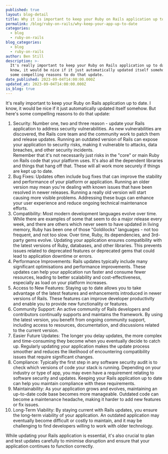```yaml
---
published: true
layout: blog-detail
title: Why it is important to keep your Ruby on Rails application up to date
permalink: /blog/ruby-on-rails/why-keep-your-app-up-to-date
categories:
  - blog
  - ruby-on-rails
blog_categories:
  - blog
  - ruby-on-rails
author: Ben Still
description: >-
  It's really important to keep your Ruby on Rails application up to date. I
  know, it would be nice if it just automatically updated itself somehow. Here's
  some compelling reasons to do that update.
date_published: 2023-09-04T14:00:00.000Z
updated_at: 2023-09-04T14:00:00.000Z
is_blog: true
---
```


It's really important to keep your Ruby on Rails application up to date. I know, it would be nice if it just automatically updated itself somehow. But here's some compelling reasons to do that update:

1. Security:
   Number one, two and three reason -  update your Rails application to address security vulnerabilities. As new vulnerabilities are discovered, the Rails core team and the community work to patch them and release updates. Running an outdated version of Rails can expose your application to security risks, making it vulnerable to attacks, data breaches, and other security incidents.\
   Remember that it's not necessarily just risks in the "core" or main Ruby on Rails code that your platform uses. It's also all the dependent libraries and things that hang off that. These will all work more securely if things are kept up to date.
2. Bug Fixes:
   Updates often include bug fixes that can improve the stability and performance of your platform or application. Running an older version may mean you're dealing with known issues that have been resolved in newer releases. Running a really old version will start causing more visible problems. Addressing these bugs can enhance your user experience and reduce ongoing technical maintenance efforts.
3. Compatibility:
   Most modern development languages evolve over time. While there are examples of some that seem to do a major release every week, and there are others which never seem to have updated in living memory, Ruby has been one of those "Goldilocks" languages - not too frequent, and not too slow. Over time,  Ruby, its dependencies, and 3rd-party gems evolve. Updating your application ensures compatibility with the latest versions of Ruby, databases, and other libraries. This prevents issues related to deprecated features or deprecated gems that could lead to application downtime or errors.
4. Performance Improvements:
   Rails updates typically include many significant optimisations and performance improvements. These updates can help your application run faster and consume fewer resources, leading to better scalability and cost-effectiveness, especially as load on your platform increases.
5. Access to New Features:
   Staying up to date allows you to take advantage of the latest features and enhancements introduced in newer versions of Rails. These features can improve developer productivity and enable you to provide new functionality or features.
6. Community Support:
   An active community of Rails developers and contributors continually supports and maintains the framework. By using the latest version, you benefit from ongoing community support, including access to resources, documentation, and discussions related to the current version.
7. Easier Future Updates:
   The longer you delay updates, the more complex and time-consuming they become when you eventually decide to catch up. Regularly updating your application makes the update process smoother and reduces the likelihood of encountering compatibility issues that require significant changes.
8. Compliance:
   Typically the first step in any software security audit is to check which versions of code your stack is running. Depending on your industry or type of app, you may even have a requirement relating to software security and updates. Keeping your Rails application up to date can help you maintain compliance with these requirements.
9. Maintainability:
   As your application grows and evolves, maintaining an up-to-date code base becomes more manageable. Outdated code can become a maintenance headache, making it harder to add new features or fix issues.
10. Long-Term Viability:
    By staying current with Rails updates, you ensure the long-term viability of your application. An outdated application may eventually become difficult or costly to maintain, and it may be challenging to find developers willing to work with older technology.

While updating your Rails application is essential, it's also crucial to plan and test updates carefully to minimise disruption and ensure that your application continues to function correctly. 
